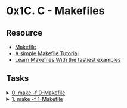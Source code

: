 # 0x1C. C - Makefiles 

## Resource

- [Makefile](https://www.google.com/search?q=makefile)
- [A simple Makefile Tutorial](https://www.cs.colby.edu/maxwell/courses/tutorials/maketutor/)
- [Learn Makefiles With the tastiest examples](https://makefiletutorial.com/)

## Tasks

<details>
<summary><a href="./0-Makefile">0. make -f 0-Makefile</a></summary><br>
<a href='https://postimages.org/' target='_blank'><img src='https://i.postimg.cc/5214mmwm/image.png' border='0' alt='image'/></a>
</details>

<details>
<summary><a href="./1-Makefile">1. make -f 1-Makefile</a></summary><br>
<a href='https://postimages.org/' target='_blank'><img src='https://i.postimg.cc/Gmh2CQHm/image.png' border='0' alt='image'/></a>
</details>
